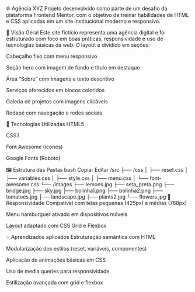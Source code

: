 🌐 Agência XYZ
Projeto desenvolvido como parte de um desafio da plataforma Frontend Mentor, com o objetivo de treinar habilidades de HTML e CSS aplicadas em um site institucional moderno e responsivo.

📸 Visão Geral
Este site fictício representa uma agência digital e foi estruturado com foco em boas práticas, responsividade e uso de tecnologias básicas da web. O layout é dividido em seções:

Cabeçalho fixo com menu responsivo

Seção hero com imagem de fundo e título em destaque

Área “Sobre” com imagens e texto descritivo

Serviços oferecidos em blocos coloridos

Galeria de projetos com imagens clicáveis

Rodapé com navegação e redes sociais

🧰 Tecnologias Utilizadas
HTML5

CSS3

Font Awesome (ícones)

Google Fonts (Roboto)

🖼️ Estrutura das Pastas
bash
Copiar
Editar
/src
  ├── /css
  │   ├── reset.css
  │   ├── variables.css
  │   ├── style.css
  │   ├── menu.css
  │   └── font-awesome.css
  └── /images
      ├── lemons.jpg
      ├── seta_preta.png
      ├── bridge.jpg
      ├── sky.jpg
      ├── bolinha1.png
      ├── bolinha2.png
      ├── tomatoes.jpg
      ├── landscape.jpg
      ├── plants2.jpg
      └── flowers.jpg
📱 Responsividade
Compatível com telas pequenas (425px) e médias (768px)

Menu hamburguer ativado em dispositivos móveis

Layout adaptado com CSS Grid e Flexbox

💡 Aprendizados aplicados
Estruturação semântica com HTML

Modularização dos estilos (reset, variáveis, componentes)

Aplicação de animações básicas em CSS

Uso de media queries para responsividade

Estilização avançada com grid e flexbox

